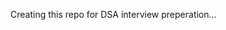 Creating this repo for DSA interview preperation...  
       
            
          
              
  
    
  
